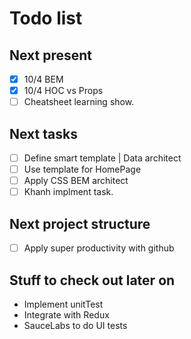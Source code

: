 Todo list
====

## Next present
- [x] 10/4 BEM 
- [x] 10/4 HOC vs Props 
- [ ] Cheatsheet learning show.

## Next tasks

- [ ] Define smart template | Data architect 
- [ ] Use template for HomePage
- [ ] Apply CSS BEM architect
- [ ] Khanh implment task.

## Next project structure

- [ ] Apply super productivity with github

## Stuff to check out later on
* Implement unitTest
* Integrate with Redux 
* SauceLabs to do UI tests